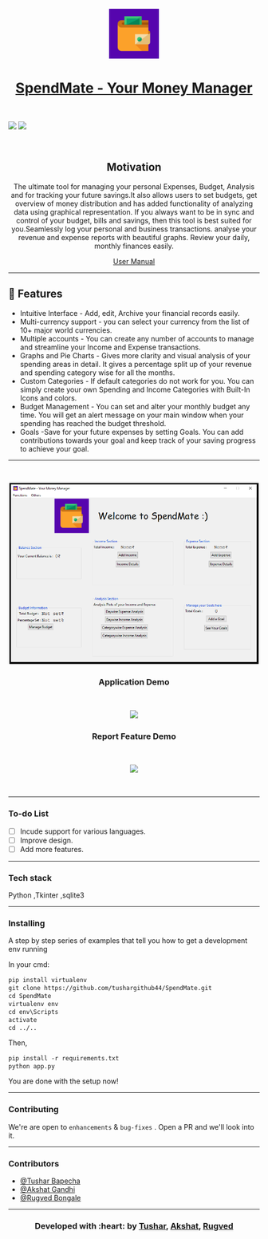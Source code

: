 <p align="center">
  <a href="" rel="noopener">
 <img width=100px src="./assets/images/SpendMate1.png"</a>
</p>
<h1 align = 'center'>SpendMate - Your Money Manager</h1>

<br>

</p>  


[![](https://img.shields.io/badge/Made_with-Python3-blue?style=for-the-badge&logo=python)](https://www.python.org "Python3")
[![](https://img.shields.io/badge/IDE-Visual_Studio_Code-red?style=for-the-badge&logo=visual-studio-code)](https://code.visualstudio.com/  "Visual Studio Code")



<br>

<h2 align='center'>Motivation</h2>
<p align='center'>
The ultimate tool for managing your personal Expenses, Budget, Analysis and for tracking your future savings.It also allows users to set budgets, get overview of money distribution and has added functionality of analyzing data using graphical representation. If you always want to be in sync and control of your budget, bills and savings, then this tool is best suited for you.Seamlessly log your personal and business transactions. analyse your revenue and expense reports with beautiful graphs. Review your daily, monthly finances easily.


<p align='center'>
<a href="https://docs.google.com/document/d/e/2PACX-1vQn_2oSdxNJglxhb0F_3OS6h94MO6FGFWZdYHcEoaNBHjI-U7sBWdCMlCo0PhWbSzzBHl1dJFCmbqry/pub">
User Manual
</a>
</p>

</p>

------------------------------------------

## 🚀 Features
- Intuitive Interface - Add, edit, Archive your financial records easily.
- Multi-currency support - you can select your currency from the list of 10+ major world currencies.
- Multiple accounts - You can create any number of accounts to manage and streamline your Income and Expense transactions.
- Graphs and Pie Charts - Gives more clarity and visual analysis of your spending areas in detail. It gives a percentage split up of your revenue and spending category wise for all the months.
- Custom Categories - If default categories do not work for you. You can simply create your own Spending and Income Categories with Built-In Icons and colors.
- Budget Management - You can set and alter your monthly budget any time. You will get an alert message on your main window when your spending has reached the budget threshold.
- Goals -Save for your future expenses by setting Goals. You can add contributions towards your goal and keep track of your saving progress to achieve your goal.

------------------------------------------

<div align="center">
<br>
<p align="center">
  <img src ="./assets/images/image37.png" width = 500px>
</p>
<h3 align="center">Application Demo</h3>
<br>
<p align="center">
  <img src ="./assets/gif/Part-1.gif" width = 500px>
</p>
<h3 align="center">Report Feature Demo</h3>
<br>
<p align="center">
  <img src ="./assets/gif/Part-2.gif" width = 500px>
</p>
<br>
  



</div>


------------------------------------------

### To-do List

- [ ] Incude support for various languages. 
- [ ] Improve design.
- [ ] Add more features.

------------------------------------------
###             Tech stack
Python ,Tkinter ,sqlite3 <br>

------------------------------------------
### Installing

A step by step series of examples that tell you how to get a development env running

In your cmd:

```
pip install virtualenv
git clone https://github.com/tushargithub44/SpendMate.git 
cd SpendMate
virtualenv env
cd env\Scripts
activate
cd ../..
```

Then,

```
pip install -r requirements.txt
python app.py
```

You are done with the setup now!

------------------------------------------

### Contributing


 We're are open to `enhancements` & `bug-fixes` . Open a PR and we'll look into it. 
 
------------------------------------------
### Contributors

- [@Tushar Bapecha](https://github.com/tushargithub44)
- [@Akshat Gandhi](https://github.com/AkshatG6)
- [@Rugved Bongale](https://github.com/rugvedb)

------------------------------------------
<h3 align="center"><b>Developed with :heart: by <a href="https://github.com/tushargithub44">Tushar</a>, <a href="https://github.com/AkshatG6">Akshat</a>, <a href="https://github.com/rugvedb">Rugved</a></b></h1>
